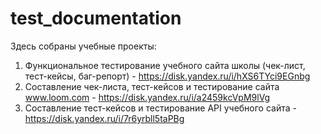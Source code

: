 # test_documentation

Здесь собраны учебные проекты:
1. Функциональное тестирование учебного сайта школы (чек-лист, тест-кейсы, баг-репорт) - https://disk.yandex.ru/i/hXS6TYci9EGnbg
2. Составление чек-листа, тест-кейсов и тестирование сайта www.loom.com - https://disk.yandex.ru/i/a2459kcVpM9lVg
3. Составление тест-кейсов и тестирование API учебного сайта - https://disk.yandex.ru/i/7r6yrbll5taPBg
